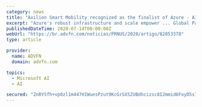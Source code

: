 ```yaml
---
category: news
title: "Axilion Smart Mobility recognized as the finalist of Azure - AI and Machine Learning 2020 Microsoft Partner of the Year"
excerpt: "Azure's robust infrastructure and scale empower ... Global Partner of the Year 2020 in AI & Machine Learning Mr. Aharon Aharon, CEO, Israel Innovation Authority said: \"The computerization of ..."
publishedDateTime: 2020-07-14T00:00:00Z
webUrl: "https://br.advfn.com/noticias/PRNUS/2020/artigo/82853378"
type: article

provider:
  name: ADVFN
  domain: advfn.com

topics:
  - Microsoft AI
  - AI

secured: "ZnRY5fh+vp0zl1m447HIWuesPzut9KcGrSX5ZUBdhcizsc8I2mmid6FoyD5s7l8QDueSH4WK3L9ASYCmWN70fBlzWMOYLLMYaGDta6bdFdRYOegnyinhp2QAt9LIol1rZRH4gGiN/JXckFWmKhXfhghwc0mxF37gnLtGZYODgGlEJgsSOzRlAcn9jjpM7IdfPFZWPzQXpuE9RhzYcZfAJiMpN3coOXo/s3sIFppGxsArxx5mjb+yyawDyvg2M3HJADRnP/Jnb7GBv/Gk3RYbabguIrY7YP/thfZfnkOWMbuv8oJGA0gt4aX/gcTZpRKlIdhfI8Z7JJFdB7FIYqGBWw==;6PByxGqF1IZz+bT3tU+Nkw=="
---
```


